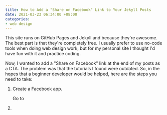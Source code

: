 ```yaml
---
title: How to Add a "Share on Facebook" Link to Your Jekyll Posts
date: 2021-03-23 06:34:00 +08:00
categories:
- web design
---
```


This site runs on GitHub Pages and Jekyll and because they're awesome. The best part is that they're completely free. I usually prefer to use no-code tools when doing web design work, but for my personal site I thought I'd have fun with it and practice coding.

Now, I wanted to add a "Share on Facebook" link at the end of my posts as a CTA. The problem was that the tutorials I found were outdated. So, in the hopes that a beginner developer would be helped, here are the steps you need to take:

1. Create a Facebook app.

   Go to

2. 